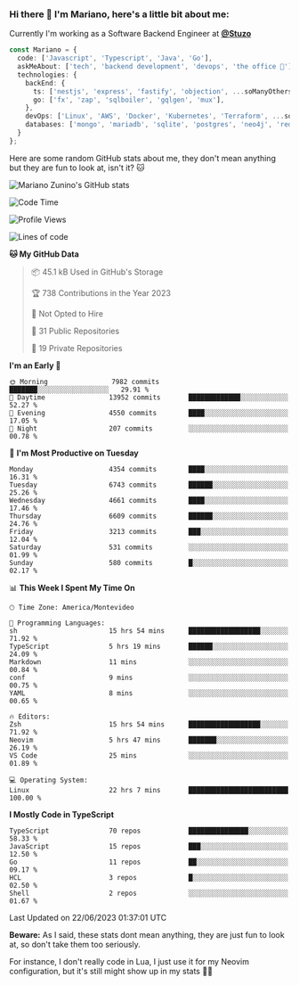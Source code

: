 ### Hi there 👋 I'm Mariano, here's a little bit about me:

Currently I'm working as a Software Backend Engineer at [**@Stuzo**](https://www.stuzo.com/)

```ts
const Mariano = {
  code: ['Javascript', 'Typescript', 'Java', 'Go'],
  askMeAbout: ['tech', 'backend development', 'devops', 'the office 💼'],
  technologies: {
    backEnd: {
      ts: ['nestjs', 'express', 'fastify', 'objection', ...soManyOthersFrameworks],
      go: ['fx', 'zap', 'sqlboiler', 'gqlgen', 'mux'],
    },
    devOps: ['Linux', 'AWS', 'Docker', 'Kubernetes', 'Terraform', ...soManyOthersTools],
    databases: ['mongo', 'mariadb', 'sqlite', 'postgres', 'neo4j', 'redis'],
  }
};
```

Here are some random GitHub stats about me, they don't mean anything but they are fun to look at, isn't it? 🐱

![Mariano Zunino's GitHub stats](https://github-readme-stats.vercel.app/api?username=marianozunino&count_private=true&show_icons=true&theme=radical)

<!--START_SECTION:waka-->
![Code Time](http://img.shields.io/badge/Code%20Time-832%20hrs%2050%20mins-blue)

![Profile Views](http://img.shields.io/badge/Profile%20Views-0-blue)

![Lines of code](https://img.shields.io/badge/From%20Hello%20World%20I%27ve%20Written-9.4%20million%20lines%20of%20code-blue)

**🐱 My GitHub Data** 

> 📦 45.1 kB Used in GitHub's Storage 
 > 
> 🏆 738 Contributions in the Year 2023
 > 
> 🚫 Not Opted to Hire
 > 
> 📜 31 Public Repositories 
 > 
> 🔑 19 Private Repositories 
 > 
**I'm an Early 🐤** 

```text
🌞 Morning                7982 commits        ███████░░░░░░░░░░░░░░░░░░   29.91 % 
🌆 Daytime                13952 commits       █████████████░░░░░░░░░░░░   52.27 % 
🌃 Evening                4550 commits        ████░░░░░░░░░░░░░░░░░░░░░   17.05 % 
🌙 Night                  207 commits         ░░░░░░░░░░░░░░░░░░░░░░░░░   00.78 % 
```
📅 **I'm Most Productive on Tuesday** 

```text
Monday                   4354 commits        ████░░░░░░░░░░░░░░░░░░░░░   16.31 % 
Tuesday                  6743 commits        ██████░░░░░░░░░░░░░░░░░░░   25.26 % 
Wednesday                4661 commits        ████░░░░░░░░░░░░░░░░░░░░░   17.46 % 
Thursday                 6609 commits        ██████░░░░░░░░░░░░░░░░░░░   24.76 % 
Friday                   3213 commits        ███░░░░░░░░░░░░░░░░░░░░░░   12.04 % 
Saturday                 531 commits         ░░░░░░░░░░░░░░░░░░░░░░░░░   01.99 % 
Sunday                   580 commits         █░░░░░░░░░░░░░░░░░░░░░░░░   02.17 % 
```


📊 **This Week I Spent My Time On** 

```text
🕑︎ Time Zone: America/Montevideo

💬 Programming Languages: 
sh                       15 hrs 54 mins      ██████████████████░░░░░░░   71.92 % 
TypeScript               5 hrs 19 mins       ██████░░░░░░░░░░░░░░░░░░░   24.09 % 
Markdown                 11 mins             ░░░░░░░░░░░░░░░░░░░░░░░░░   00.84 % 
conf                     9 mins              ░░░░░░░░░░░░░░░░░░░░░░░░░   00.75 % 
YAML                     8 mins              ░░░░░░░░░░░░░░░░░░░░░░░░░   00.65 % 

🔥 Editors: 
Zsh                      15 hrs 54 mins      ██████████████████░░░░░░░   71.92 % 
Neovim                   5 hrs 47 mins       ███████░░░░░░░░░░░░░░░░░░   26.19 % 
VS Code                  25 mins             ░░░░░░░░░░░░░░░░░░░░░░░░░   01.89 % 

💻 Operating System: 
Linux                    22 hrs 7 mins       █████████████████████████   100.00 % 
```

**I Mostly Code in TypeScript** 

```text
TypeScript               70 repos            ███████████████░░░░░░░░░░   58.33 % 
JavaScript               15 repos            ███░░░░░░░░░░░░░░░░░░░░░░   12.50 % 
Go                       11 repos            ██░░░░░░░░░░░░░░░░░░░░░░░   09.17 % 
HCL                      3 repos             █░░░░░░░░░░░░░░░░░░░░░░░░   02.50 % 
Shell                    2 repos             ░░░░░░░░░░░░░░░░░░░░░░░░░   01.67 % 
```




 Last Updated on 22/06/2023 01:37:01 UTC
<!--END_SECTION:waka-->

**Beware:** As I said, these stats dont mean anything, they are just fun to look at, so don't take them too seriously.

For instance, I don't really code in Lua, I just use it for my Neovim configuration, but it's still might show up in my stats 🤷‍♂️
